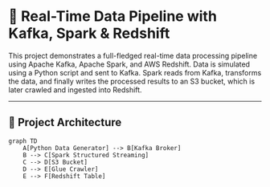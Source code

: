 # 🧠 Real-Time Data Pipeline with Kafka, Spark & Redshift

This project demonstrates a full-fledged real-time data processing pipeline using Apache Kafka, Apache Spark, and AWS Redshift. Data is simulated using a Python script and sent to Kafka. Spark reads from Kafka, transforms the data, and finally writes the processed results to an S3 bucket, which is later crawled and ingested into Redshift.

---

## 📌 Project Architecture

```mermaid
graph TD
    A[Python Data Generator] --> B[Kafka Broker]
    B --> C[Spark Structured Streaming]
    C --> D[S3 Bucket]
    D --> E[Glue Crawler]
    E --> F[Redshift Table]
